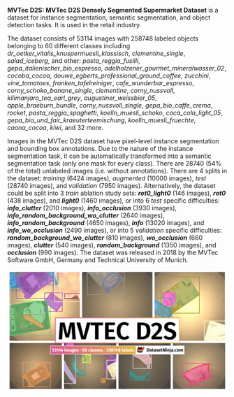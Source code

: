 **MVTec D2S: MVTec D2S Densely Segmented Supermarket Dataset** is a dataset for instance segmentation, semantic segmentation, and object detection tasks. It is used in the retail industry. 

The dataset consists of 53114 images with 258748 labeled objects belonging to 60 different classes including *dr_oetker_vitalis_knuspermuesli_klassisch*, *clementine_single*, *salad_iceberg*, and other: *pasta_reggia_fusilli*, *gepa_italienischer_bio_espresso*, *adelholzener_gourmet_mineralwasser_02*, *cocoba_cocoa*, *douwe_egberts_professional_ground_coffee*, *zucchini*, *vine_tomatoes*, *franken_tafelreiniger*, *cafe_wunderbar_espresso*, *corny_schoko_banane_single*, *clementine*, *corny_nussvoll*, *kilimanjaro_tea_earl_grey*, *augustiner_weissbier_05*, *apple_braeburn_bundle*, *corny_nussvoll_single*, *gepa_bio_caffe_crema*, *rocket*, *pasta_reggia_spaghetti*, *koelln_muesli_schoko*, *coca_cola_light_05*, *gepa_bio_und_fair_kraeuterteemischung*, *koelln_muesli_fruechte*, *caona_cocoa*, *kiwi*, and 32 more.

Images in the MVTec D2S dataset have pixel-level instance segmentation and bounding box annotations. Due to the nature of the instance segmentation task, it can be automatically transformed into a semantic segmentation task (only one mask for every class). There are 28740 (54% of the total) unlabeled images (i.e. without annotations). There are 4 splits in the dataset: *training* (6424 images), *augmented* (10000 images), *test* (28740 images), and *validation* (7950 images). Alternatively, the dataset could be split into 3 *train* ablation study sets: ***rot0_light0*** (146 images), ***rot0*** (438 images), and ***light0*** (1460 images), or into 6 *test* specific difficulties: ***info_clutter*** (2010 images), ***info_occlusion*** (3930 images), ***info_random_background_wo_clutter*** (2640 images), ***info_random_background*** (4650 images), ***info*** (13020 images), and ***info_wo_occlusion*** (2490 images), or into 5 *validation* specific difficulties: ***random_background_wo_clutter*** (810 images), ***wo_occlusion*** (660 images), ***clutter*** (540 images), ***random_background*** (1350 images), and ***occlusion*** (990 images). The dataset was released in 2018 by the MVTec Software GmbH, Germany and Technical University of Munich.

<img src="https://github.com/dataset-ninja/mvtec-d2s/raw/main/visualizations/poster.png">
